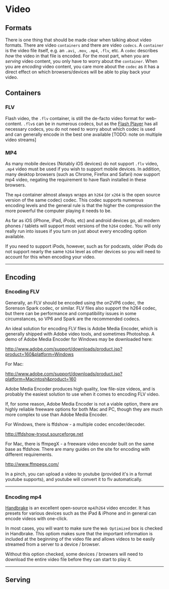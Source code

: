 # Video

## Formats

There is one thing that should be made clear when talking about video formats.  There are video `containers` and there are video `codecs`.  A `container` is the video file itself, e.g. an `.avi`, `.mov`, `.mp4`, `.flv`, etc.  A `codec` describes _how_ the video in that file is encoded.  For the most part, when you are _serving_ video content, you only have to worry about the `container`.  When you are _encoding_ video content, you care more about the `codec` as it has a direct effect on which browsers/devices will be able to play back your video.

## Containers

### FLV
Flash video, the `.flv` container, is still the de-facto video format for web-content.  `.flv`s can be in numerous codecs, but as the [Flash Player][flash] has all necessary codecs, you do not need to worry about which codec is used and can generally encode in the best one available [TODO: note on multiple video streams]

### MP4
As many mobile devices (Notably iOS devices) do not support `.flv` video, `.mp4` video must be used if you wish to support mobile devices.  In addition, many desktop browsers (such as Chrome, Firefox and Safari) now support mp4 video, negating the requirement to have flash installed in these browsers.

The `mp4` container almost always wraps an `h264` (or `x264` is the open source version of the same codec) codec.  This codec supports numerous encoding levels and the general rule is that the higher the compression the more powerful the computer playing it needs to be.

As far as iOS (iPhone, iPad, iPods, etc) and android devices go, all modern phones / tablets will support most versions of the `h264` codec.  You will only really run into issues if you turn on just about every encoding option available.

If you need to support iPods, however, such as for podcasts, older iPods do not support nearly the same `h264` level as other devices so you will need to account for this when encoding your video.

---

## Encoding

### Encoding FLV
Generally, an FLV should be encoded using the on2VP6 codec, the Sorenson Spark codec, or similar.  FLV files also support the h264 codec, but there can be performance and compatibility issues in some circumstances, so VP6 and Spark are the recommended codecs.

An ideal solution for encoding FLV files is Adobe Media Encoder, which is generally shipped with Adobe video tools, and sometimes Photoshop.  A demo of Adobe Media Encoder for Windows may be downloaded here:

http://www.adobe.com/support/downloads/product.jsp?product=160&platform=Windows

For Mac:

http://www.adobe.com/support/downloads/product.jsp?platform=Macintosh&product=160

Adobe Media Encoder produces high quality, low file-size videos, and is probably the easiest solution to use when it comes to encoding FLV video.

If, for some reason, Adobe Media Encoder is not a viable option, there are highly reliable freeware options for both Mac and PC, though they are much more complex to use than Adobe Media Encoder.

For Windows, there is ffdshow - a multiple codec encoder/decoder.

http://ffdshow-tryout.sourceforge.net

For Mac, there is ffmpegX - a freeware video encoder built on the same base as ffdshow. There are many guides on the site for encoding with different requirements.

http://www.ffmpegx.com/

In a pinch, you can upload a video to youtube (provided it's in a format youtube supports), and youtube will convert it to flv automatically.
********


### Encoding mp4

[Handbrake] is an excellent open-source `mp4`/`h264` video encoder.  It has presets for various devices such as the iPad & iPhone and in general can encode videos with one-click.

In most cases, you will want to make sure the `Web Optimized` box is checked in Handbrake.  This optiom makes sure that the important information is included at the beginning of the video file and allows videos to be easily streamed from a server to a device / browser.

Without this option checked, some devices / browsers will need to download the entire video file before they can start to play it.

---

## Serving

[flash]: http://flash
[Handbrake]: http://handbrake
[node-handbrake]: http://node-handbrake